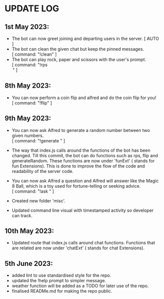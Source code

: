  # UPDATE LOG
## 1st May 2023:

* The bot can now greet joining and departing users in the server. [ AUTO ]
* The bot can clean the given chat but keep the pinned messages.<br>[ command: "!clean" ]
* The bot can play rock, paper and scissors with the user's prompt.<br>[ command: "!rps <option>" ]

## 8th May 2023:

* You can now perform a coin flip and alfred and do the coin flip for you!<br>[ command: "!flip" ]

## 9th May 2023:

* You can now ask Alfred to generate a random number between two given numbers.<br>[ command: "!generate <min> <max>" ]
* The way that index.js calls around the functions of the bot has been changed. Till this commit, the bot can do functions such as rps, flip and generateRandom.
        These functions are now under 'funExt' ( stands for fun Extensions).
        This is done to improve the flow of the code and readability of the server code.
* You can now ask Alfred a question and Alfred will answer like the Magic 8 Ball,
        which is a toy used for fortune-telling or seeking advice.<br>[ command: "!ask <any question>" ]

* Created new folder 'misc'.
* Updated command line visual with timestamped activity so developer can track.

## 10th May 2023:

* Updated route that index.js calls around chat functions. Functions that are related are now under 'chatExt' ( stands for chat Extensions).

## 5th June 2023:

* added lint to use standardised style for the repo.
* updated the !help prompt to simpler message.
* weather function will be added as a TODO for later use of the repo.
* finalised READMe.md for making the repo public.


